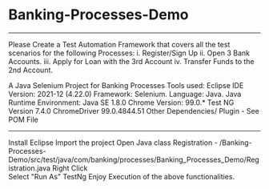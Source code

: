 # Banking-Processes-Demo
********************************************
Please Create a Test Automation Framework that covers all the test scenarios for
the following Processes:
i. Register/Sign Up
ii. Open 3 Bank Accounts.
iii. Apply for Loan with the 3rd Account
iv. Transfer Funds to the 2nd Account.


A Java Selenium Project for Banking Processes
Tools used: Eclipse IDE Version: 2021-12 (4.22.0)
Framework: Selenium.
Language: Java.
Java Runtime Environment: Java SE 1.8.0
Chrome Version: 99.0.* 
Test NG Version 7.4.0
ChromeDriver 99.0.4844.51
Other Dependencies/ Plugin - See POM File

**********************************************


Install Eclipse
Import the project
Open Java class Registration - /Banking-Processes-Demo/src/test/java/com/banking/processes/Banking_Processes_Demo/Registration.java
Right Click  
Select "Run As" TestNg
Enjoy Execution of the above functionalities.
